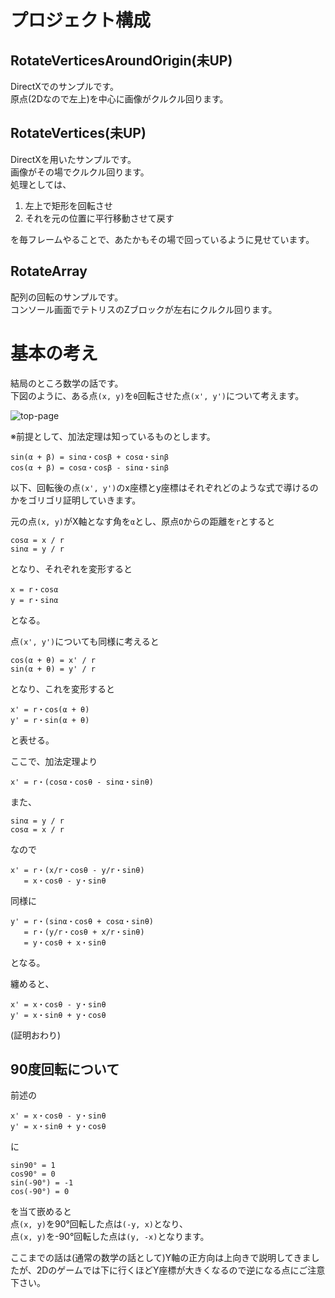 # プロジェクト構成
## RotateVerticesAroundOrigin(未UP)
DirectXでのサンプルです。  
原点(2Dなので左上)を中心に画像がクルクル回ります。

## RotateVertices(未UP)
DirectXを用いたサンプルです。  
画像がその場でクルクル回ります。  
処理としては、
1. 左上で矩形を回転させ
2. それを元の位置に平行移動させて戻す

を毎フレームやることで、あたかもその場で回っているように見せています。

## RotateArray
配列の回転のサンプルです。  
コンソール画面でテトリスのZブロックが左右にクルクル回ります。

# 基本の考え
結局のところ数学の話です。  
下図のように、ある点`(x, y)`を`θ`回転させた点`(x', y')`について考えます。

![top-page](https://raw.githubusercontent.com/human-osaka-game-2019/rotation/images/回転.png)

※前提として、加法定理は知っているものとします。
```
sin(α + β) = sinα・cosβ + cosα・sinβ
cos(α + β) = cosα・cosβ - sinα・sinβ
```

以下、回転後の点`(x', y')`のx座標とy座標はそれぞれどのような式で導けるのかをゴリゴリ証明していきます。

元の点`(x, y)`がX軸となす角を`α`とし、原点`O`からの距離を`r`とすると
```
cosα = x / r
sinα = y / r
```
となり、それぞれを変形すると
```
x = r・cosα
y = r・sinα
```
となる。

点`(x', y')`についても同様に考えると
```
cos(α + θ) = x' / r
sin(α + θ) = y' / r
```
となり、これを変形すると
```
x' = r・cos(α + θ)
y' = r・sin(α + θ)
```
と表せる。

ここで、加法定理より
```
x' = r・(cosα・cosθ - sinα・sinθ)
```
また、
```
sinα = y / r
cosα = x / r
```
なので
```
x' = r・(x/r・cosθ - y/r・sinθ)
   = x・cosθ - y・sinθ
```
同様に
```
y' = r・(sinα・cosθ + cosα・sinθ)
   = r・(y/r・cosθ + x/r・sinθ)
   = y・cosθ + x・sinθ
```
となる。

纏めると、
```
x' = x・cosθ - y・sinθ
y' = x・sinθ + y・cosθ 
```
(証明おわり)

## 90度回転について
前述の
```
x' = x・cosθ - y・sinθ
y' = x・sinθ + y・cosθ 
```
に
```
sin90° = 1
cos90° = 0
sin(-90°) = -1
cos(-90°) = 0
```
を当て嵌めると  
点`(x, y)`を90°回転した点は`(-y, x)`となり、  
点`(x, y)`を-90°回転した点は`(y, -x)`となります。

ここまでの話は(通常の数学の話として)Y軸の正方向は上向きで説明してきましたが、2Dのゲームでは下に行くほどY座標が大きくなるので逆になる点にご注意下さい。